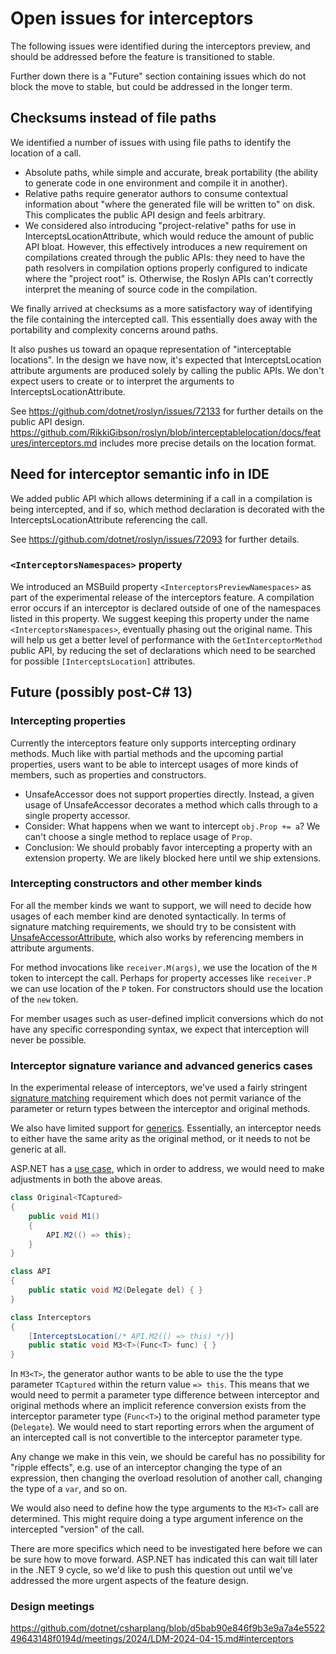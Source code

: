 # Open issues for interceptors

The following issues were identified during the interceptors preview, and should be addressed before the feature is transitioned to stable.

Further down there is a "Future" section containing issues which do not block the move to stable, but could be addressed in the longer term.

## Checksums instead of file paths

We identified a number of issues with using file paths to identify the location of a call.

- Absolute paths, while simple and accurate, break portability (the ability to generate code in one environment and compile it in another).
- Relative paths require generator authors to consume contextual information about "where the generated file will be written to" on disk. This complicates the public API design and feels arbitrary.
- We considered also introducing "project-relative" paths for use in InterceptsLocationAttribute, which would reduce the amount of public API bloat. However, this effectively introduces a new requirement on compilations created through the public APIs: they need to have the path resolvers in compilation options properly configured to indicate where the "project root" is. Otherwise, the Roslyn APIs can't correctly interpret the meaning of source code in the compilation.

We finally arrived at checksums as a more satisfactory way of identifying the file containing the intercepted call. This essentially does away with the portability and complexity concerns around paths.

It also pushes us toward an opaque representation of "interceptable locations". In the design we have now, it's expected that InterceptsLocation attribute arguments are produced solely by calling the public APIs. We don't expect users to create or to interpret the arguments to InterceptsLocationAttribute.

See https://github.com/dotnet/roslyn/issues/72133 for further details on the public API design.
https://github.com/RikkiGibson/roslyn/blob/interceptablelocation/docs/features/interceptors.md includes more precise details on the location format.

## Need for interceptor semantic info in IDE

We added public API which allows determining if a call in a compilation is being intercepted, and if so, which method declaration is decorated with the InterceptsLocationAttribute referencing the call.

See https://github.com/dotnet/roslyn/issues/72093 for further details.

### `<InterceptorsNamespaces>` property

We introduced an MSBuild property `<InterceptorsPreviewNamespaces>` as part of the experimental release of the interceptors feature. A compilation error occurs if an interceptor is declared outside of one of the namespaces listed in this property. We suggest keeping this property under the name `<InterceptorsNamespaces>`, eventually phasing out the original name. This will help us get a better level of performance with the `GetInterceptorMethod` public API, by reducing the set of declarations which need to be searched for possible `[InterceptsLocation]` attributes.

## Future (possibly post-C# 13)

### Intercepting properties
Currently the interceptors feature only supports intercepting ordinary methods. Much like with partial methods and the upcoming partial properties, users want to be able to intercept usages of more kinds of members, such as properties and constructors.

  - UnsafeAccessor does not support properties directly. Instead, a given usage of UnsafeAccessor decorates a method which calls through to a single property accessor.
  - Consider: What happens when we want to intercept `obj.Prop += a`? We can't choose a single method to replace usage of `Prop`.
  - Conclusion: We should probably favor intercepting a property with an extension property. We are likely blocked here until we ship extensions.

### Intercepting constructors and other member kinds

For all the member kinds we want to support, we will need to decide how usages of each member kind are denoted syntactically. In terms of signature matching requirements, we should try to be consistent with [UnsafeAccessorAttribute](https://learn.microsoft.com/en-us/dotnet/api/system.runtime.compilerservices.unsafeaccessorattribute?view=net-8.0), which also works by referencing members in attribute arguments.

For method invocations like `receiver.M(args)`, we use the location of the `M` token to intercept the call. Perhaps for property accesses like `receiver.P` we can use location of the `P` token. For constructors should use the location of the `new` token.

For member usages such as user-defined implicit conversions which do not have any specific corresponding syntax, we expect that interception will never be possible.

### Interceptor signature variance and advanced generics cases

In the experimental release of interceptors, we've used a fairly stringent [signature matching](https://github.com/dotnet/roslyn/blob/main/docs/features/interceptors.md#signature-matching) requirement which does not permit variance of the parameter or return types between the interceptor and original methods.

We also have limited support for [generics](https://github.com/dotnet/roslyn/blob/main/docs/features/interceptors.md#arity). Essentially, an interceptor needs to either have the same arity as the original method, or it needs to not be generic at all.

ASP.NET has a [use case](https://github.com/dotnet/aspnetcore/issues/47338), which in order to address, we would need to make adjustments in both the above areas.

```cs
class Original<TCaptured>
{
    public void M1()
    {
        API.M2(() => this);
    }
}

class API
{
    public static void M2(Delegate del) { }
}

class Interceptors
{
    [InterceptsLocation(/* API.M2(() => this) */)]
    public static void M3<T>(Func<T> func) { }
}
```

In `M3<T>`, the generator author wants to be able to use the the type parameter `TCaptured` within the return value `=> this`. This means that we would need to permit a parameter type difference between interceptor and original methods where an implicit reference conversion exists from the interceptor parameter type (`Func<T>`) to the original method parameter type (`Delegate`). We would need to start reporting errors when the argument of an intercepted call is not convertible to the interceptor parameter type.

Any change we make in this vein, we should be careful has no possibility for "ripple effects", e.g. use of an interceptor changing the type of an expression, then changing the overload resolution of another call, changing the type of a `var`, and so on.

We would also need to define how the type arguments to the `M3<T>` call are determined. This might require doing a type argument inference on the intercepted "version" of the call.

There are more specifics which need to be investigated here before we can be sure how to move forward. ASP.NET has indicated this can wait till later in the .NET 9 cycle, so we'd like to push this question out until we've addressed the more urgent aspects of the feature design.

### Design meetings

https://github.com/dotnet/csharplang/blob/d5bab90e846f9b3e9a7a4e552249643148f0194d/meetings/2024/LDM-2024-04-15.md#interceptors

